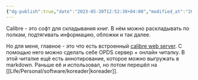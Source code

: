```yaml
---
{"dg-publish":true,"date":"2023-05-30T12:52:38+04:00","modified_at":"2023-11-24T14:49:20+03:00","dg-path":"/software/calibre.md","permalink":"/software/calibre/","dgPassFrontmatter":true}
---
```



Calibre - это софт для складывания книг. В нём можно раскладывать по полкам, подтягивать информацию, обложки и так далее.

Но для меня, главное - это что есть встроенный [calibre web server](https://manual.calibre-ebook.com/server.html). С помощью него можно сделать себе OPDS сервер + онлайн читалку. В этой читалке ещё есть аннотирование, которое можно выгружать в markdown. Раньше её и использовал, но потом перешёл на [[Life/Personal/software/koreader|koreader]].
